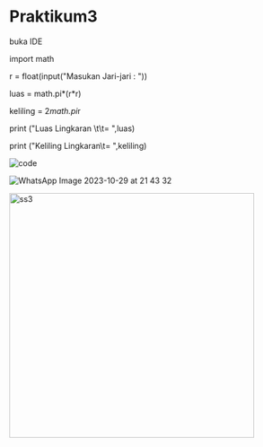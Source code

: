 # Praktikum3

buka IDE

import math

r = float(input("Masukan Jari-jari : "))

luas = math.pi*(r*r)

keliling = 2*math.pi*r

print ("Luas Lingkaran \t\t= ",luas)

print ("Keliling Lingkaran\t= ",keliling)

![code](https://github.com/Reardhyan/Praktikum3/assets/148032571/5ce0b405-58df-4df6-83f6-4df76ec3f41c)

![WhatsApp Image 2023-10-29 at 21 43 32](https://github.com/Reardhyan/Praktikum3/assets/148032571/41337982-26e9-4bf6-86aa-0ce103c0f58e)

<img width="436" alt="ss3" src="https://github.com/Reardhyan/Praktikum3/assets/148032571/c4e108cd-46fa-4c90-9867-16019c31ccf4">




